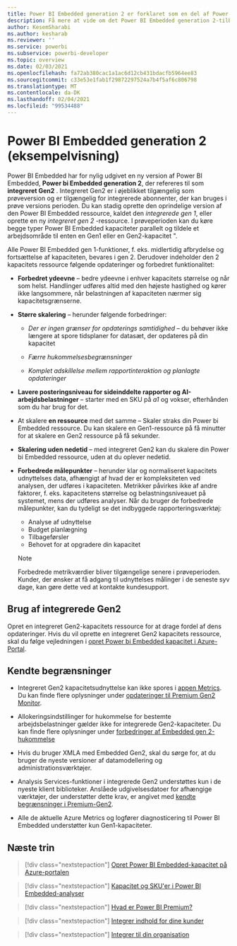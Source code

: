 ```yaml
---
title: Power BI Embedded generation 2 er forklaret som en del af Power BI integreret analyse
description: Få mere at vide om det Power BI Embedded generation 2-tilbud i Power BI integreret analyse.
author: KesemSharabi
ms.author: kesharab
ms.reviewer: ''
ms.service: powerbi
ms.subservice: powerbi-developer
ms.topic: overview
ms.date: 02/03/2021
ms.openlocfilehash: fa72ab380cac1a1ac6d12cb431bdacfb5964ee83
ms.sourcegitcommit: c33e53e1fab1f29872297524a7b4f5af6c806798
ms.translationtype: MT
ms.contentlocale: da-DK
ms.lasthandoff: 02/04/2021
ms.locfileid: "99534488"
---
```

# <a name="power-bi-embedded-generation-2-preview"></a>Power BI Embedded generation 2 (eksempelvisning)

Power BI Embedded har for nylig udgivet en ny version af Power BI Embedded, **Power bi Embedded generation 2**, der refereres til som **integreret Gen2** . Integreret Gen2 er i øjeblikket tilgængelig som prøveversion og er tilgængelig for integrerede abonnenter, der kan bruges i prøve versions perioden. Du kan stadig oprette den oprindelige version af den Power BI Embedded ressource, kaldet den *integrerede gen 1*, eller oprette en ny *integreret gen 2* -ressource. I prøveperioden kan du køre begge typer Power BI Embedded kapaciteter parallelt og tildele et arbejdsområde til enten en Gen1 eller en Gen2-kapacitet ".

Alle Power BI Embedded gen 1-funktioner, f. eks. midlertidig afbrydelse og fortsættelse af kapaciteten, bevares i gen 2. Derudover indeholder den 2 kapacitets ressource følgende opdateringer og forbedret funktionalitet:

* **Forbedret ydeevne** – bedre ydeevne i enhver kapacitets størrelse og når som helst. Handlinger udføres altid med den højeste hastighed og kører ikke langsommere, når belastningen af kapaciteten nærmer sig kapacitetsgrænserne.

* **Større skalering** – herunder følgende forbedringer:

    * *Der er ingen grænser for opdaterings samtidighed* – du behøver ikke længere at spore tidsplaner for datasæt, der opdateres på din kapacitet

    * *Færre hukommelsesbegrænsninger*

    * *Komplet adskillelse mellem rapportinteraktion og planlagte opdateringer*

* **Lavere posteringsniveau for sideinddelte rapporter og AI-arbejdsbelastninger** – starter med en SKU på *a1* og vokser, efterhånden som du har brug for det.

* At skalere **en ressource** med det samme – Skaler straks din Power bi Embedded ressource. Du kan skalere en Gen1-ressource på få minutter for at skalere en Gen2 ressource på få sekunder.

* **Skalering uden nedetid** – med integreret Gen2 kan du skalere din Power bi Embedded ressource, uden at du oplever nedetid.

* **Forbedrede målepunkter** – herunder klar og normaliseret kapacitets udnyttelses data, afhængigt af hvad der er kompleksiteten ved analysen, der udføres i kapaciteten. Metrikker påvirkes ikke af andre faktorer, f. eks. kapacitetens størrelse og belastningsniveauet på systemet, mens der udføres analyser. Når du bruger de forbedrede målepunkter, kan du tydeligt se det indbyggede rapporteringsværktøj:
    * Analyse af udnyttelse
    * Budget planlægning
    * Tilbageførsler
    * Behovet for at opgradere din kapacitet

    >[!NOTE]
    >Forbedrede metrikværdier bliver tilgængelige senere i prøveperioden. Kunder, der ønsker at få adgang til udnyttelses målinger i de seneste syv dage, kan gøre dette ved at kontakte kundesupport.

## <a name="using-embedded-gen2"></a>Brug af integrerede Gen2

Opret en integreret Gen2-kapacitets ressource for at drage fordel af dens opdateringer. Hvis du vil oprette en integreret Gen2 kapacitets ressource, skal du følge vejledningen i [opret Power bi Embedded kapacitet i Azure-Portal](azure-pbie-create-capacity.md).

## <a name="known-limitations"></a>Kendte begrænsninger

* Integreret Gen2 kapacitetsudnyttelse kan ikke spores i [appen Metrics](../../admin/service-admin-premium-monitor-capacity.md). Du kan finde flere oplysninger under [opdateringer til Premium Gen2 Monitor](../../admin/service-premium-what-is.md#updates-for-premium-gen2-preview-2).

* Allokeringsindstillinger for hukommelse for bestemte arbejdsbelastninger gælder ikke for integrerede Gen2-kapaciteter. Du kan finde flere oplysninger under [forbedringer af Embedded gen 2-hukommelse](embedded-capacity.md#embedded-gen-2-memory-enhancements-preview)

* Hvis du bruger XMLA med Embedded Gen2, skal du sørge for, at du bruger de nyeste versioner af datamodellering og administrationsværktøjer.

* Analysis Services-funktioner i integrerede Gen2 understøttes kun i de nyeste klient biblioteker. Anslåede udgivelsesdatoer for afhængige værktøjer, der understøtter dette krav, er angivet med [kendte begrænsninger i Premium-Gen2](../../admin/service-premium-what-is.md#known-limitations-in-premium-gen2).

* Alle de aktuelle Azure Metrics og logfører diagnosticering til Power BI Embedded understøtter kun Gen1-kapaciteter.

## <a name="next-steps"></a>Næste trin

> [!div class="nextstepaction"]
> [Opret Power BI Embedded-kapacitet på Azure-portalen](azure-pbie-create-capacity.md)

> [!div class="nextstepaction"]
> [Kapacitet og SKU'er i Power BI Embedded-analyser](embedded-capacity.md)

> [!div class="nextstepaction"]
> [Hvad er Power BI Premium?](../../admin/service-premium-what-is.md)

> [!div class="nextstepaction"]
>[Integrer indhold for dine kunder](embed-sample-for-customers.md)

> [!div class="nextstepaction"]
>[Integrer til din organisation](embed-sample-for-your-organization.md)